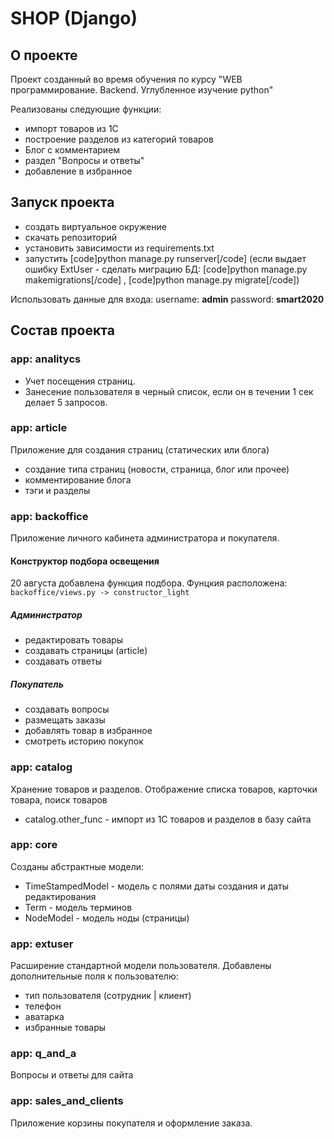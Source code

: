 # SHOP (Django)
## О проекте
Проект созданный во время обучения по курсу "WEB программирование. Backend. Углубленное изучение python"

Реализованы следующие функции:

- импорт товаров из 1С
- построение разделов из категорий товаров
- Блог с комментарием
- раздел "Вопросы и ответы"
- добавление в избранное

## Запуск проекта

- создать виртуальное окружение
- скачать репозиторий
- установить зависимости из requirements.txt
- запустить [code]python manage.py runserver[/code]
(если выдает ошибку ExtUser - сделать миграцию БД: [code]python manage.py makemigrations[/code] , [code]python manage.py migrate[/code])

Использовать данные для входа:
username: **admin**
password: **smart2020**


## Состав проекта

### app: analitycs

- Учет посещения страниц.
- Занесение пользователя в черный список, если он в течении 1 сек делает 5 запросов.

### app: article

Приложение для создания страниц (статических или блога)

- создание типа страниц (новости, страница, блог или прочее)
- комментирование блога
- тэги и разделы

### app: backoffice

Приложение личного кабинета администратора и покупателя.

#### Конструктор подбора освещения
20 августа добавлена функция подбора.
Фунцкия расположена: `backoffice/views.py -> constructor_light`

##### Администратор
+ редактировать товары
+ создавать страницы (article)
+ создавать ответы


##### Покупатель
+ создавать вопросы 
+ размещать заказы
+ добавлять товар в избранное
+ смотреть историю покупок

### app: catalog
Хранение товаров и разделов. Отображение списка товаров, карточки товара, поиск товаров
+ catalog.other_func - импорт из 1С товаров и разделов в базу сайта
 
 
### app: core
Созданы абстрактные модели:

- TimeStampedModel - модель с полями даты создания и даты редактирования
- Term - модель терминов
- NodeModel - модель ноды (страницы)

### app: extuser
Расширение стандартной модели пользователя.
Добавлены дополнительные поля к пользователю:

- тип пользователя (сотрудник | клиент)
- телефон
- аватарка
- избранные товары

### app: q_and_a
Вопросы и ответы для сайта

### app: sales_and_clients
Приложение корзины покупателя и оформление заказа.